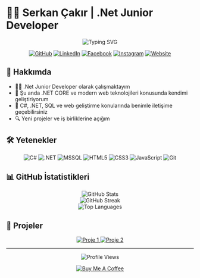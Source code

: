 # 👨‍💻 Serkan Çakır | .Net Junior Developer

<div align="center">
  <img src="https://readme-typing-svg.demolab.com?font=Fira+Code&size=22&duration=3000&pause=1000&color=0969DA&center=true&vCenter=true&width=435&lines=.Net+Developer;C%23+Enthusiast;Full-Stack+Developer" alt="Typing SVG" />
</div>

<p align="center">
  <a href="https://github.com/dvserkan"><img src="https://img.shields.io/badge/GitHub-100000?style=for-the-badge&logo=github&logoColor=white" alt="GitHub"/></a>
  <a href="https://www.linkedin.com/in/serkan-çakır-85a61a23a/"><img src="https://img.shields.io/badge/LinkedIn-0077B5?style=for-the-badge&logo=linkedin&logoColor=white" alt="LinkedIn"/></a>
  <a href="https://www.facebook.com/serkaaan13"><img src="https://img.shields.io/badge/Facebook-1877F2?style=for-the-badge&logo=facebook&logoColor=white" alt="Facebook"/></a>
  <a href="https://www.instagram.com/fserkan.cakr/"><img src="https://img.shields.io/badge/Instagram-E4405F?style=for-the-badge&logo=instagram&logoColor=white" alt="Instagram"/></a>
  <a href="http://www.dvserkancakir.com.tr"><img src="https://img.shields.io/badge/Website-1a73e8?style=for-the-badge&logo=icloud&logoColor=white" alt="Website"/></a>
</p>

## 📖 Hakkımda

- 👨‍💻 .Net Junior Developer olarak çalışmaktayım
- 🌱 Şu anda .NET CORE ve modern web teknolojileri konusunda kendimi geliştiriyorum
- 💬 C#, .NET, SQL ve web geliştirme konularında benimle iletişime geçebilirsiniz
- 🔍 Yeni projeler ve iş birliklerine açığım

## 🛠️ Yetenekler

<p align="center">
  <img src="https://img.shields.io/badge/C%23-239120?style=for-the-badge&logo=c-sharp&logoColor=white" alt="C#" />
  <img src="https://img.shields.io/badge/.NET-5C2D91?style=for-the-badge&logo=.net&logoColor=white" alt=".NET" />
  <img src="https://img.shields.io/badge/Microsoft%20SQL%20Server-CC2927?style=for-the-badge&logo=microsoft%20sql%20server&logoColor=white" alt="MSSQL" />
  <img src="https://img.shields.io/badge/HTML5-E34F26?style=for-the-badge&logo=html5&logoColor=white" alt="HTML5" />
  <img src="https://img.shields.io/badge/CSS3-1572B6?style=for-the-badge&logo=css3&logoColor=white" alt="CSS3" />
  <img src="https://img.shields.io/badge/JavaScript-F7DF1E?style=for-the-badge&logo=javascript&logoColor=black" alt="JavaScript" />
  <img src="https://img.shields.io/badge/Git-F05032?style=for-the-badge&logo=git&logoColor=white" alt="Git" />
</p>

## 📊 GitHub İstatistikleri

<div align="center">
  <img src="https://github-readme-stats.vercel.app/api?username=dvserkan&show_icons=true&theme=radical" alt="GitHub Stats" />
</div>

<div align="center">
  <img src="https://github-readme-streak-stats.herokuapp.com/?user=dvserkan&theme=radical" alt="GitHub Streak" />
</div>

<div align="center">
  <img src="https://github-readme-stats.vercel.app/api/top-langs/?username=dvserkan&layout=compact&theme=radical" alt="Top Languages" />
</div>

## 🚀 Projeler

<div align="center">
  <a href="https://github.com/dvserkan/proje1">
    <img src="https://github-readme-stats.vercel.app/api/pin/?username=dvserkan&repo=proje1&theme=radical" alt="Proje 1" />
  </a>
  <a href="https://github.com/dvserkan/proje2">
    <img src="https://github-readme-stats.vercel.app/api/pin/?username=dvserkan&repo=proje2&theme=radical" alt="Proje 2" />
  </a>
</div>

---

<div align="center">
  <img src="https://komarev.com/ghpvc/?username=dvserkan&color=blue&style=flat-square&label=Profile+Views" alt="Profile Views" />
</div>

<div align="center">
  
  [![Buy Me A Coffee](https://img.shields.io/badge/Buy%20Me%20A%20Coffee-FFDD00?style=for-the-badge&logo=buy-me-a-coffee&logoColor=black)](https://www.buymeacoffee.com/dvserkan)
  
</div>
